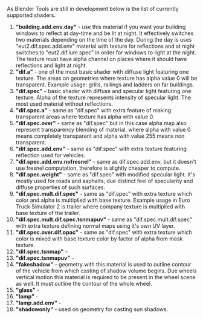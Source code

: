 As Blender Tools are still in development below is the list of currently supported shaders.

1. **"building.add.env.day"** - use this material if you want your building windows to reflect at day-time and be lit at night. It effectively switches two materials depending on the time of the day. During the day is uses "eut2.dif.spec.add.env" material with texture for reflections and at night switches to "eut2.dif.lum.spec" in order for windows to light at the night. The texture must have alpha channel on places where it should have reflections and light at night.
2. **"dif.a"** - one of the most basic shader with diffuse light featuring one texture. The areas on geometries where texture has alpha value 0 will be transparent. Example usage: grills, railings and ladders on far buildings.
3. **"dif.spec"** - basic shader with diffuse and specular light featuring one texture. Alpha of the texture represents intensity of specular light.
 The most used material without reflections.
4. **"dif.spec.a"** - same as "dif.spec" with extra feature of making transparent areas where texture has alpha with value 0.
5. **"dif.spec.over"** - same as "dif.spec" but in this case alpha map also represent transparency blending of material, where alpha with value 0 means completely transparent and alpha with value 255 means non transparent.
6. **"dif.spec.add.env"** - same as "dif.spec" with extra texture featuring reflection used for vehicles.
7. **"dif.spec.add.env.nofresnel"** - same as dif.spec.add.env, but it doesn't use fresnel computation, therefore is slightly cheaper to compute.
8. **"dif.spec.weight"** - same as "dif.spec" with modified specular light. It's mostly used for roads and asphalts, due distinct feel of specularity and diffuse properties of such surfaces.
9. **"dif.spec.mult.dif.spec"** - same as "dif.spec" with extra texture which color and alpha is multiplied with base texture. Example usage in Euro Truck Simulator 2 is trailer where company texture is multiplied with base texture of the trailer.
10. **"dif.spec.mult.dif.spec.tsnmapuv"** - same as "dif.spec.mult.dif.spec" with extra texture defining normal maps using it's own UV layer.
11. **"dif.spec.over.dif.opac"** - same as "dif.spec" with extra texture which color is mixed with base texture color by factor of alpha from mask texture.
12. **"dif.spec.tsnmap"** - 
13. **"dif.spec.tsnmapuv"** - 
14. **"fakeshadow"** - geometry with this material is used to outline contour of the vehicle from which casting of shadow volume begins. Due wheels vertical motion this material is required to be present in the wheel scene as well. It must outline the contour of the whole wheel.
15. **"glass"** - 
16. **"lamp"** - 
17. **"lamp.add.env"** - 
18. **"shadowonly"** - used on geometry for casting sun shadows.